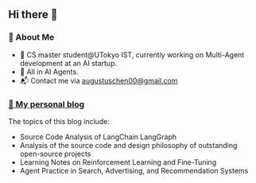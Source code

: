 ## Hi there 👋

<!--
**Omari-00/Omari-00** is a ✨ _special_ ✨ repository because its `README.md` (this file) appears on your GitHub profile.

Here are some ideas to get you started:

- 🔭 I’m currently working on ...
- 🌱 I’m currently learning ...
- 👯 I’m looking to collaborate on ...
- 🤔 I’m looking for help with ...
- 💬 Ask me about ...
- 📫 How to reach me: ...
- 😄 Pronouns: ...
- ⚡ Fun fact: ...
-->

<!-- README.md -->

### 🌟 About Me
* 🔭 CS master student@UTokyo IST, currently working on Multi-Agent development at an AI startup.
* 🎯 All in AI Agents.
* 📬 Contact me via augustuschen00@gmail.com


### [📕 My personal blog](https://yc-2027.github.io/)

The topics of this blog include:
* Source Code Analysis of LangChain LangGraph
* Analysis of the source code and design philosophy of outstanding open-source projects
* Learning Notes on Reinforcement Learning and Fine-Tuning  
* Agent Practice in Search, Advertising, and Recommendation Systems

